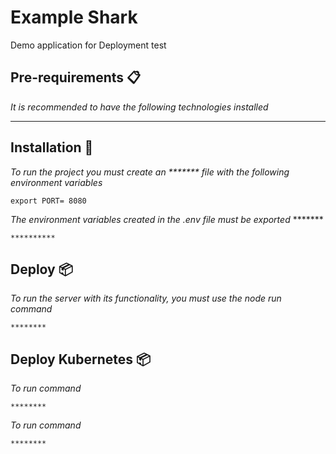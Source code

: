 # Example Shark
Demo application for Deployment test

## Pre-requirements 📋

_It is recommended to have the following technologies installed_

********

## Installation 🔧

_To run the project you must create an ******* file with the following environment variables_

```
export PORT= 8080

```

_The environment variables created in the .env file must be exported_ *******

```
**********
```
## Deploy 📦
_To run the server with its functionality, you must use the node run command_

```
********
```


## Deploy Kubernetes 📦

_To run command_

```
********
```

_To run command_

```
********
```
